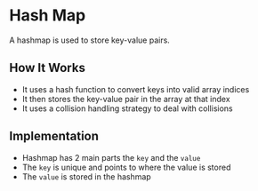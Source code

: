 # Hash Map

 A hashmap is used to store key-value pairs.

## How It Works

- It uses a hash function to convert keys into valid array indices
- It then stores the key-value pair in the array at that index
- It uses a collision handling strategy to deal with collisions

## Implementation

- Hashmap has 2 main parts the `key` and the `value`
- The `key` is unique and points to where the value is stored
- The `value` is stored in the hashmap
